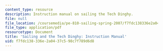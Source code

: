 ```yaml
---
content_type: resource
description: Instruction manual on sailing the Tech Dinghy.
file: null
file_location: /coursemedia/pe-810-sailing-spring-2007/f7fdc138336e2a0437c598c7f789d6d8_booklet.pdf
file_type: application/pdf
resourcetype: Document
title: 'Sailing and the Tech Dinghy: Instruction Manual'
uid: f7fdc138-336e-2a04-37c5-98c7f789d6d8
---
```

